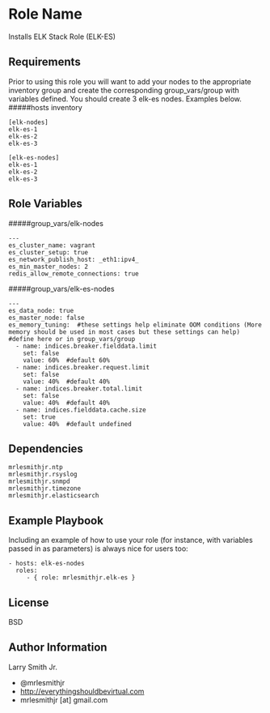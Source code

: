 Role Name
=========

Installs ELK Stack Role (ELK-ES)

Requirements
------------

Prior to using this role you will want to add your nodes to the appropriate inventory group and create the corresponding group_vars/group with variables defined. You should create 3 elk-es nodes. Examples below.
#####hosts inventory
````
[elk-nodes]
elk-es-1
elk-es-2
elk-es-3

[elk-es-nodes]
elk-es-1
elk-es-2
elk-es-3

````

Role Variables
--------------

#####group_vars/elk-nodes
````
---
es_cluster_name: vagrant
es_cluster_setup: true
es_network_publish_host: _eth1:ipv4_
es_min_master_nodes: 2
redis_allow_remote_connections: true
````
#####group_vars/elk-es-nodes
````
---
es_data_node: true
es_master_node: false
es_memory_tuning:  #these settings help eliminate OOM conditions (More memory should be used in most cases but these settings can help) #define here or in group_vars/group
  - name: indices.breaker.fielddata.limit
    set: false
    value: 60%  #default 60%
  - name: indices.breaker.request.limit
    set: false
    value: 40%  #default 40%
  - name: indices.breaker.total.limit
    set: false
    value: 40%  #default 40%
  - name: indices.fielddata.cache.size
    set: true
    value: 40%  #default undefined
````

Dependencies
------------

````
mrlesmithjr.ntp
mrlesmithjr.rsyslog
mrlesmithjr.snmpd
mrlesmithjr.timezone
mrlesmithjr.elasticsearch
````

Example Playbook
----------------

Including an example of how to use your role (for instance, with variables passed in as parameters) is always nice for users too:

    - hosts: elk-es-nodes
      roles:
         - { role: mrlesmithjr.elk-es }

License
-------

BSD

Author Information
------------------

Larry Smith Jr.
- @mrlesmithjr
- http://everythingshouldbevirtual.com
- mrlesmithjr [at] gmail.com
